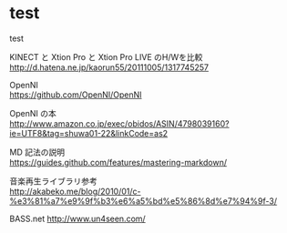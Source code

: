 test
====

test

KINECT と Xtion Pro と Xtion Pro LIVE のH/Wを比較  
http://d.hatena.ne.jp/kaorun55/20111005/1317745257

OpenNI  
https://github.com/OpenNI/OpenNI

OpenNI の本  
http://www.amazon.co.jp/exec/obidos/ASIN/4798039160?ie=UTF8&tag=shuwa01-22&linkCode=as2

MD 記法の説明  
https://guides.github.com/features/mastering-markdown/

音楽再生ライブラリ参考  
http://akabeko.me/blog/2010/01/c-%e3%81%a7%e9%9f%b3%e6%a5%bd%e5%86%8d%e7%94%9f-3/

BASS.net
http://www.un4seen.com/
